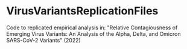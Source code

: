 # VirusVariantsReplicationFiles
Code to replicated empirical analysis in: "Relative Contagiousness of Emerging Virus Variants: An Analysis of the Alpha, Delta, and Omicron SARS-CoV-2 Variants" (2022)
